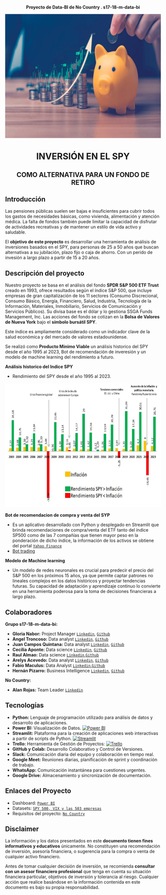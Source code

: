 **<p align="center">Proyecto de Data-BI de No Country . s17-18-m-data-bi</p>**

<img src="Imagenes\SP500.jpg" width="1010" height="400">

#  **<p align="center">INVERSIÓN EN EL SPY</p>** 
##  **<p align="center">COMO ALTERNATIVA PARA UN FONDO DE RETIRO</p>**

## Introducción
Las pensiones públicas suelen ser bajas e insuficientes para cubrir todos los gastos de necesidades básicas, como vivienda, alimentación y atención médica. La falta de fondos también puede limitar la capacidad de disfrutar de actividades recreativas y de mantener un estilo de vida activo y saludable.

El **objetivo de este proyecto** es desarrollar una herramienta de análisis de inversiones basados en el SPY, para personas de 25 a 50 años que buscan alternativas a su jubilación, plazo fijo o caja de ahorro. Con un perido de invesión a largo plazo a partir de 15 a 20 años.

## Descripción del proyecto
Nuestro proyecto se basa en el análisis del fondo **SPDR S&P 500 ETF Trust** creado en 1993, ofrece resultados según el índice S&P 500, que incluye empresas de gran capitalización de los 11 sectores (Consumo Discrecional, Consumo Básico, Energía, Financiero, Salud, Industria, Tecnología de la Información, Materiales, Inmobiliario, Servicios de Comunicación y Servicios Públicos). Su divisa base es el dólar y lo gestiona SSGA Funds Management, Inc. Las acciones del fondo se cotizan en la **Bolsa de Valores de Nueva York** bajo el **símbolo bursátil SPY**.

Este índice es ampliamente considerado como un indicador clave de la salud económica y del mercado de valores estadounidense.


Se realizó como **Producto Minimo Viable** un análisis historico del SPY desde el año 1995 al 2023, Bot de recomendación de inveresión y un modelo de machine learning del rendimiento a futuro.

**Análisis historico del Indice SPY**
- Rendimiento del SPY desde el año 1995 al 2023.
<img src="Imagenes\spy95_23.jpg" width="1010" height="400">

**Bot de recomendacion de compra y venta del SYP**
- Es un aplicativo desarrollado con Python y desplegado en Streamlit que brinda recomendaciones de compra/venta del ETF tanto del índice SP500 como de las 7 compañías que tienen mayor peso en la ponderación de dicho índice, la información de los activos se obtiene del portal [`Yahoo Finance`](https://finance.yahoo.com/)
- [Bot trading](https://robot-trading.streamlit.app/)
 
**Modelo de Machine learning**
- Un modelo de redes neuronales es crucial para predecir el precio del S&P 500 en los próximos 15 años, ya que permite captar patrones no lineales complejos en los datos históricos y proyectar tendencias futuras. Su capacidad de adaptación y aprendizaje continuo lo convierte en una herramienta poderosa para la toma de decisiones financieras a largo plazo.

## Colaboradores

**Grupo s17-18-m-data-bi:**
  - **Gloria Nabor:**  Project Manager [`Linkedin`](https://www.linkedin.com/in/gloria-nabor/), [`Github`](http://github.com/Gloria-Nabor)
  - **Angel Troncoso:** Data analyst [`Linkedin`](www.linkedin.com/in/angeltroncoso), [`Github`](https://github.com/AngelTroncoso)
  - **Juan Campos Quintana:** Data analyst [`Linkedin`](https://www.linkedin.com/in/jumacaq/), [`Github`](http://github.com/jumacaq)
  - **Cecilia Aponte:** Data science [`Linkedin`](https://www.linkedin.com/in/ceci-aponte-data/), [`Github`](https://github.com/CCAponte)
  - **Raul Almao:** Data science [`Linkedin`](https://www.linkedin.com/in/ralmao/),[`Github`](https://github.com/Ralmao)
  - **Arelys Acevedo:**  Data analyst [`Linkedin`](https://www.linkedin.com/in/arelys-acevedo/), [`Github`](http://github.com/acad2018)
  - **Fabio Maculus:** Data Analyst [`Linkedin`](https://www.linkedin.com/in/fabio-maculus-data-analyst/),[`Github`](https://github.com/Macu-Data)
  - **Hernán Pizarro:** Business Intelligence [`Linkedin`](https://www.linkedin.com/in/hern%C3%A1n-pizarro-683679268/), [`Github`](http://github.com/Hern4nOckham) 

**No Country:**
 - **Alan Rojas:** Team Leader [`Linkedin`](https://www.linkedin.com/in/alan-rojas-polanco-97a4b5291/)


## Tecnologías
- **Python:** Lenguaje de programación utilizado para análisis de datos y desarrollo de aplicaciones.
- **Power BI:** Visualización de Datos. [![Power BI](https://img.shields.io/badge/Power_BI-F2C811?logo=power-bi&logoColor=white)](https://app.powerbi.com/view?r=eyJrIjoiYTIwYTRiYTEtNTgyMi00ZGVhLThlMzEtYmI4NDk5MzQ1ZDI1IiwidCI6IjEwYWE5MTJkLTJjNzYtNGI5YS1iZmI2LWJkNGQ0Nzk5MTUwNiIsImMiOjR9&pageName=9a9665ed52580701a34c)
- **Streamlit:**  Plataforma para la creación de aplicaciones web interactivas a partir de scripts de Python. [![Streamlit](https://img.shields.io/badge/Streamlit-FF4B4B?logo=streamlit&logoColor=white)](https://robot-trading.streamlit.app/)
- **Trello:** Herramienta de Gestión de Proyectos: [![Trello](https://img.shields.io/badge/Trello-0079BF?logo=trello&logoColor=white)](https://trello.com/invite/b/66cd3c02fac81073b6752532/ATTI1258aad3b3bb787408fc3314244223832BFE00CD/s17-18-m-data-bi)
- **GitHub y Colab:** Desarrollo Colaborativo y Control de Versiones. 
- **Slack:** Comunicación diaria del equipo y colaboración en tiempo real.
- **Google Meet:** Reuniones diarias, planificación de sprint y coordinación de trabajo.
- **WhatsApp:** Comunicación instantánea para cuestiones urgentes.
- **Google Drive:** Almacenamiento y sincronización de documentación.


## Enlaces del Proyecto
- Dashboard: [`Power BI`](https://app.powerbi.com/view?r=eyJrIjoiYTIwYTRiYTEtNTgyMi00ZGVhLThlMzEtYmI4NDk5MzQ1ZDI1IiwidCI6IjEwYWE5MTJkLTJjNzYtNGI5YS1iZmI2LWJkNGQ0Nzk5MTUwNiIsImMiOjR9&pageName=9a9665ed52580701a34c)
- Datasets: [`SPY 500, VIX y las 503 empresas`](https://finance.yahoo.com/)
- Requisitos del proyecto: [`No Country`](https://drive.google.com/drive/folders/1kH9YZNrl84T8EldJYO_1q81jJXVeh6aq)

##  Disclaimer

La información y los datos presentados en este **documento tienen fines informativos y educativos** únicamente. No constituyen una recomendación de inversión, asesoría financiera, o sugerencia para la compra o venta de cualquier activo financiero. 

Antes de tomar cualquier decisión de inversión, se recomienda **consultar con un asesor financiero profesional** que tenga en cuenta su situación financiera particular, objetivos de inversión y tolerancia al riesgo. Cualquier acción que realice basándose en la información contenida en este documento es bajo su propia responsabilidad.
